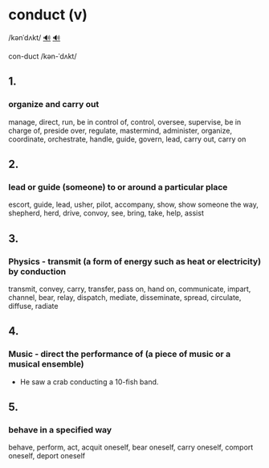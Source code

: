 # conduct (v)

/kənˈdʌkt/ [🔊](https://www.oxfordlearnersdictionaries.com/media/english/uk_pron/x/xco/xcond/xconduct__gb_4.mp3) [🔊](https://www.oxfordlearnersdictionaries.com/media/english/us_pron/x/xco/xcond/xconduct__us_1.mp3)

con-duct /kən-ˈdʌkt/

## 1.

### organize and carry out

manage, direct, run, be in control of, control, oversee, supervise, be in charge of, preside over, regulate, mastermind, administer, organize, coordinate, orchestrate, handle, guide, govern, lead, carry out, carry on

## 2.

### lead or guide (someone) to or around a particular place

escort, guide, lead, usher, pilot, accompany, show, show someone the way, shepherd, herd, drive, convoy, see, bring, take, help, assist

## 3.

### Physics - transmit (a form of energy such as heat or electricity) by conduction

transmit, convey, carry, transfer, pass on, hand on, communicate, impart, channel, bear, relay, dispatch, mediate, disseminate, spread, circulate, diffuse, radiate

## 4.

### Music - direct the performance of (a piece of music or a musical ensemble)

- He saw a crab conducting a 10-fish band.

## 5.

### behave in a specified way

behave, perform, act, acquit oneself, bear oneself, carry oneself, comport oneself, deport oneself